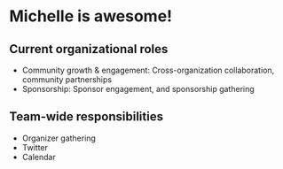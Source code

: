 # Michelle is awesome!

## Current organizational roles
* Community growth & engagement: Cross-organization collaboration, community partnerships
* Sponsorship: Sponsor engagement, and sponsorship gathering

## Team-wide responsibilities
* Organizer gathering
* Twitter
* Calendar